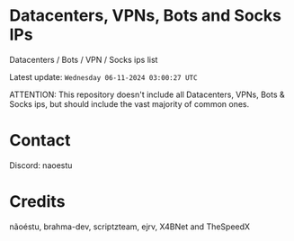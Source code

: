 # Datacenters, VPNs, Bots and Socks IPs
 
Datacenters / Bots / VPN / Socks ips list

Latest update: `Wednesday 06-11-2024 03:00:27 UTC` 

ATTENTION: This repository doesn't include all Datacenters, VPNs, Bots & Socks ips, 
but should include the vast majority of common ones.

# Contact
Discord: naoestu

# Credits
nãoéstu, brahma-dev, scriptzteam, ejrv, X4BNet and TheSpeedX

